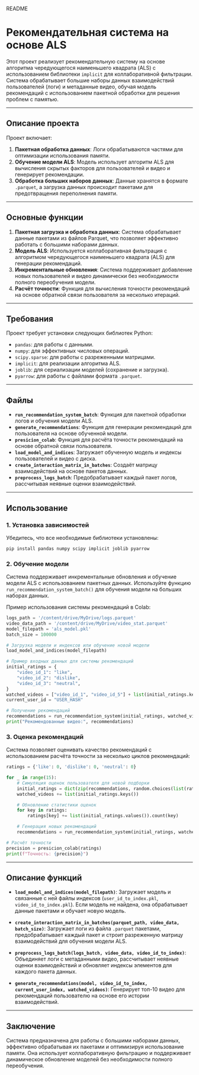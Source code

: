 README

# Рекомендательная система на основе ALS

Этот проект реализует рекомендательную систему на основе алгоритма чередующегося наименьшего квадрата (ALS) с использованием библиотеки `implicit` для коллаборативной фильтрации. Система обрабатывает большие наборы данных взаимодействий пользователей (логи) и метаданные видео, обучая модель рекомендаций с использованием пакетной обработки для решения проблем с памятью.

---

## Описание проекта

Проект включает:
1. **Пакетная обработка данных**: Логи обрабатываются частями для оптимизации использования памяти.
2. **Обучение модели ALS**: Модель использует алгоритм ALS для вычисления скрытых факторов для пользователей и видео и генерирует рекомендации.
3. **Обработка больших наборов данных**: Данные хранятся в формате `.parquet`, а загрузка данных происходит пакетами для предотвращения переполнения памяти.

---

## Основные функции

1. **Пакетная загрузка и обработка данных**: Система обрабатывает данные пакетами из файлов Parquet, что позволяет эффективно работать с большими наборами данных.
2. **Модель ALS**: Используется коллаборативная фильтрация с алгоритмом чередующегося наименьшего квадрата (ALS) для генерации рекомендаций.
3. **Инкрементальные обновления**: Система поддерживает добавление новых пользователей и видео динамически без необходимости полного переобучения модели.
4. **Расчёт точности**: Функция для вычисления точности рекомендаций на основе обратной связи пользователя за несколько итераций.

---

## Требования

Проект требует установки следующих библиотек Python:
- `pandas`: для работы с данными.
- `numpy`: для эффективных числовых операций.
- `scipy.sparse`: для работы с разреженными матрицами.
- `implicit`: для реализации алгоритма ALS.
- `joblib`: для сериализации моделей (сохранение и загрузка).
- `pyarrow`: для работы с файлами формата `.parquet`.

---

## Файлы

- **`run_recommendation_system_batch`**: Функция для пакетной обработки логов и обучения модели ALS.
- **`generate_recommendations`**: Функция для генерации рекомендаций для пользователя на основе обученной модели.
- **`presicion_colab`**: Функция для расчёта точности рекомендаций на основе обратной связи пользователя.
- **`load_model_and_indices`**: Загружает обученную модель и индексы пользователей и видео с диска.
- **`create_interaction_matrix_in_batches`**: Создаёт матрицу взаимодействий на основе пакетов данных.
- **`preprocess_logs_batch`**: Предобрабатывает каждый пакет логов, рассчитывая неявные оценки взаимодействий.

---

## Использование

### 1. Установка зависимостей
Убедитесь, что все необходимые библиотеки установлены:
```bash
pip install pandas numpy scipy implicit joblib pyarrow
```

### 2. Обучение модели

Система поддерживает инкрементальные обновления и обучение модели ALS с использованием пакетных данных. Используйте функцию `run_recommendation_system_batch()` для обучения модели на больших наборах данных.

Пример использования системы рекомендаций в Colab:

```python
logs_path = '/content/drive/MyDrive/logs.parquet'
video_data_path = '/content/drive/MyDrive/video_stat.parquet'
model_filepath = 'als_model.pkl'
batch_size = 100000

# Загрузка модели и индексов или обучение новой модели
load_model_and_indices(model_filepath)

# Пример входных данных для системы рекомендаций
initial_ratings = {
    "video_id_1": "like",
    "video_id_2": "dislike",
    "video_id_3": "neutral",
}
watched_videos = ["video_id_1", "video_id_5"] + list(initial_ratings.keys())
current_user_id = "USER_HASH"

# Получение рекомендаций
recommendations = run_recommendation_system(initial_ratings, watched_videos, current_user_id)
print("Рекомендованные видео:", recommendations)
```

### 3. Оценка рекомендаций

Система позволяет оценивать качество рекомендаций с использованием расчёта точности за несколько циклов рекомендаций:

```python
ratings = {'like': 0, 'dislike': 0, 'neutral': 0}

for _ in range(15):
    # Симуляция оценок пользователя для новой подборки
    initial_ratings = dict(zip(recommendations, random.choices(list(ratings.keys()), weights=[4, 1, 2], k=10)))
    watched_videos += list(initial_ratings.keys())

    # Обновление статистики оценок
    for key in ratings:
        ratings[key] += list(initial_ratings.values()).count(key)

    # Генерация новых рекомендаций
    recommendations = run_recommendation_system(initial_ratings, watched_videos, current_user_id)

# Расчёт точности
precision = presicion_colab(ratings)
print(f"Точность: {precision}")
```

---

## Описание функций

- **`load_model_and_indices(model_filepath)`**: Загружает модель и связанные с ней файлы индексов (`user_id_to_index.pkl`, `video_id_to_index.pkl`). Если модель не найдена, она обрабатывает данные пакетами и обучает новую модель.

- **`create_interaction_matrix_in_batches(parquet_path, video_data, batch_size)`**: Загружает логи из файла `.parquet` пакетами, предобрабатывает каждый пакет и строит разреженную матрицу взаимодействий для обучения модели ALS.

- **`preprocess_logs_batch(logs_batch, video_data, video_id_to_index)`**: Объединяет логи с метаданными видео, рассчитывает неявные оценки взаимодействий и обновляет индексы элементов для каждого пакета данных.

- **`generate_recommendations(model, video_id_to_index, current_user_index, watched_videos)`**: Генерирует топ-10 видео для рекомендаций пользователю на основе его истории взаимодействий.

---

## Заключение

Система предназначена для работы с большими наборами данных, эффективно обрабатывая их пакетами и оптимизируя использование памяти. Она использует коллаборативную фильтрацию и поддерживает динамическое обновление моделей без необходимости полного переобучения.
```
